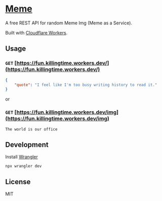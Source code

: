 # [Meme](https://fun.killingtime.workers.dev/)

A free REST API for random Meme Img (Meme as a Service).

Built with [Cloudflare Workers](https://workers.cloudflare.com/).

## Usage

### `GET` [https://fun.killingtime.workers.dev/](https://fun.killingtime.workers.dev/)

```json
{
    "quote": "I feel like I'm too busy writing history to read it."
}
```

or

### `GET` [https://fun.killingtime.workers.dev/img](https://fun.killingtime.workers.dev/img)

```text
The world is our office
```

## Development

Install [Wrangler](https://developers.cloudflare.com/workers/wrangler/get-started/#installation)

```shell
npx wrangler dev
```

## License

MIT
